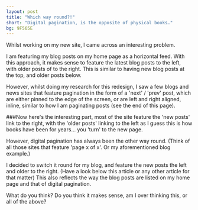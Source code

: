 ```yaml
---
layout: post
title: "Which way round?!"
short: "Digital pagination, is the opposite of physical books…"
bg: 9F565E
---
```


Whilst working on my new site, I came across an interesting problem.

I am featuring my blog posts on my home page as a horizontal feed. With this approach, it makes sense to feature the latest blog posts to the left, with older posts of to the right. This is similar to having new blog posts at the top, and older posts below.

However, whilst doing my research for this redesign, I saw a few blogs and news sites that feature pagination in the form of a 'next' / 'prev' post, which are either pinned to the edge of the screen, or are left and right aligned, inline, similar to how I am paginating posts (see the end of this page).

###Now here's the interesting part, most of the site feature the 'new posts' link to the right, with the 'older posts' linking to the left as I guess this is how books have been for years… you 'turn' to the new page. 

However, digital pagination has always been the other way round. (Think of all those sites that feature 'page x of x'. Or my aforementioned blog example.)

I decided to switch it round for my blog, and feature the new posts the left and older to the right. (Have a look below this article or any other article for that matter) This also reflects the way the blog posts are listed on my home page and that of digital pagination. 

What do you think? Do you think it makes sense, am I over thinking this, or all of the above?